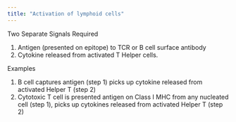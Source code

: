 ```yaml
---
title: "Activation of lymphoid cells"
---
```

Two Separate Signals Required
1) Antigen (presented on epitope) to TCR or B cell surface antibody
2) Cytokine released from activated T Helper cells.

Examples
1) B cell captures antigen (step 1) picks up cytokine released from activated Helper T (step 2) 
2) Cytotoxic T cell is presented antigen on Class I MHC from any nucleated cell (step 1), picks up cytokines released from activated Helper T (step 2)

